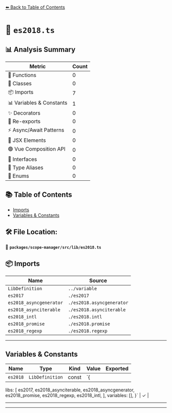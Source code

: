 [⬅️ Back to Table of Contents](../../../../index.md)

# 📄 `es2018.ts`

## 📊 Analysis Summary

| Metric | Count |
|--------|-------|
| 🔧 Functions | 0 |
| 🧱 Classes | 0 |
| 📦 Imports | 7 |
| 📊 Variables & Constants | 1 |
| ✨ Decorators | 0 |
| 🔄 Re-exports | 0 |
| ⚡ Async/Await Patterns | 0 |
| 💠 JSX Elements | 0 |
| 🟢 Vue Composition API | 0 |
| 📐 Interfaces | 0 |
| 📑 Type Aliases | 0 |
| 🎯 Enums | 0 |

## 📚 Table of Contents

- [Imports](#imports)
- [Variables & Constants](#variables-constants)

## 🛠️ File Location:
📂 **`packages/scope-manager/src/lib/es2018.ts`**

## 📦 Imports

| Name | Source |
|------|--------|
| `LibDefinition` | `../variable` |
| `es2017` | `./es2017` |
| `es2018_asyncgenerator` | `./es2018.asyncgenerator` |
| `es2018_asynciterable` | `./es2018.asynciterable` |
| `es2018_intl` | `./es2018.intl` |
| `es2018_promise` | `./es2018.promise` |
| `es2018_regexp` | `./es2018.regexp` |


---

## Variables & Constants

| Name | Type | Kind | Value | Exported |
|------|------|------|-------|----------|
| `es2018` | `LibDefinition` | const | `{
  libs: [
    es2017,
    es2018_asynciterable,
    es2018_asyncgenerator,
    es2018_promise,
    es2018_regexp,
    es2018_intl,
  ],
  variables: [],
}` | ✓ |


---


---